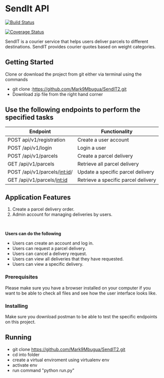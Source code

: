 # SendIt API

[![Build Status](https://travis-ci.org/Mark9Mbugua/SendIT2.svg?branch=ch-add-travisci-%23161952570)](https://travis-ci.org/Mark9Mbugua/SendIT2)

[![Coverage Status](https://coveralls.io/repos/github/Mark9Mbugua/SendIT2/badge.svg?branch=master)](https://coveralls.io/github/Mark9Mbugua/SendIT2?branch=ch-integrate-coveralls-#161991046)

SendIT is a courier service that helps users deliver parcels to different destinations. SendIT provides courier quotes based on weight categories.


## Getting Started
Clone or download the project from git either via terminal using the commands 
* git clone :https://github.com/Mark9Mbugua/SendIT2.git
* Download zip file from the right hand corner


## Use the following endpoints to perform the specified tasks
		 
| 	Endpoint                              | Functionality                                                  
| ----------------------------------------| -----------------------------------------------|
| POST api/v1/registration                | Create a user account                          |          
| POST /api/v1/login                      | Login a user                                   |
| POST /api/v1/parcels                    | Create a parcel delivery                       |
| GET /api/v1/parcels                     | Retrieve all parcel delivery                   |
| POST /api/v1/parcels/<int:id>/          | Update a specific parcel delivery              |
| GET /api/v1/parcels/<int:id>            | Retrieve a specific parcel delivery            |
		 

## Application Features

1. Create a parcel delivery order.
2. Admin account for managing deliveries by users.

<br>

**Users can do the following**

* Users can create an account and log in.
* Users can request a parcel delivery.
* Users can cancel a delivery request.
* Users can view all deliveries that they have requested.
* Users can view a specific delivery. 


### Prerequisites

Please make sure you have a browser installed on your computer if you want to be able to check all files and see how the user interface looks like.

### Installing

Make sure you download postman to be able to test the specific endpoints on this project.

## Running 

* git clone https://github.com/Mark9Mbugua/SendIT2.git
* cd into folder
* create a virtual enviroment using virtualenv env
* activate env
* run command "python run.py"

